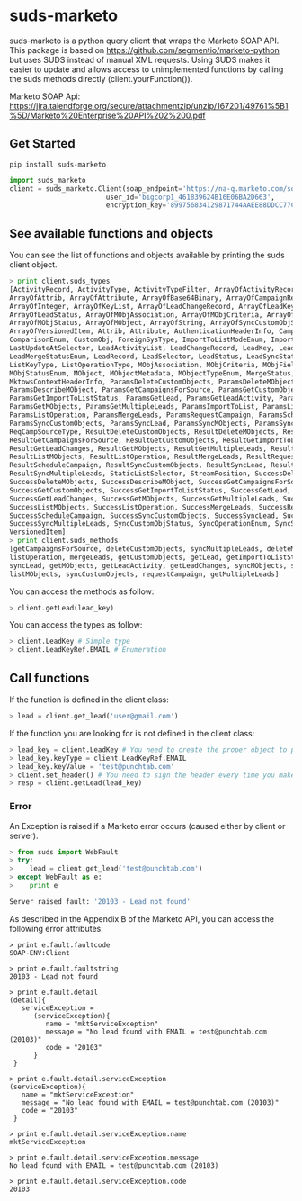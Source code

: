 suds-marketo
============

suds-marketo is a python query client that wraps the Marketo SOAP API. This package is based on https://github.com/segmentio/marketo-python but uses SUDS instead of manual XML requests. Using SUDS makes it easier to update and allows access to unimplemented functions by calling the suds methods directly (client.yourFunction()).

Marketo SOAP Api: https://jira.talendforge.org/secure/attachmentzip/unzip/167201/49761%5B1%5D/Marketo%20Enterprise%20API%202%200.pdf

## Get Started

```
pip install suds-marketo
```

```python
import suds_marketo
client = suds_marketo.Client(soap_endpoint='https://na-q.marketo.com/soap/mktows/2_0',
                        user_id='bigcorp1_461839624B16E06BA2D663',
                        encryption_key='899756834129871744AAEE88DDCC77CDEEDEC1AAAD66')
```

## See available functions and objects

You can see the list of functions and objects available by printing the suds client object.

```python
> print client.suds_types
[ActivityRecord, ActivityType, ActivityTypeFilter, ArrayOfActivityRecord, ArrayOfActivityType,
ArrayOfAttrib, ArrayOfAttribute, ArrayOfBase64Binary, ArrayOfCampaignRecord, ArrayOfCustomObj,
ArrayOfInteger, ArrayOfKeyList, ArrayOfLeadChangeRecord, ArrayOfLeadKey, ArrayOfLeadRecord,
ArrayOfLeadStatus, ArrayOfMObjAssociation, ArrayOfMObjCriteria, ArrayOfMObjFieldMetadata,
ArrayOfMObjStatus, ArrayOfMObject, ArrayOfString, ArrayOfSyncCustomObjStatus, ArrayOfSyncStatus,
ArrayOfVersionedItem, Attrib, Attribute, AuthenticationHeaderInfo, CampaignRecord,
ComparisonEnum, CustomObj, ForeignSysType, ImportToListModeEnum, ImportToListStatusEnum,
LastUpdateAtSelector, LeadActivityList, LeadChangeRecord, LeadKey, LeadKeyRef, LeadKeySelector,
LeadMergeStatusEnum, LeadRecord, LeadSelector, LeadStatus, LeadSyncStatus, ListKey,
ListKeyType, ListOperationType, MObjAssociation, MObjCriteria, MObjFieldMetadata, MObjStatus,
MObjStatusEnum, MObject, MObjectMetadata, MObjectTypeEnum, MergeStatus,
MktowsContextHeaderInfo, ParamsDeleteCustomObjects, ParamsDeleteMObjects,
ParamsDescribeMObject, ParamsGetCampaignsForSource, ParamsGetCustomObjects,
ParamsGetImportToListStatus, ParamsGetLead, ParamsGetLeadActivity, ParamsGetLeadChanges,
ParamsGetMObjects, ParamsGetMultipleLeads, ParamsImportToList, ParamsListMObjects,
ParamsListOperation, ParamsMergeLeads, ParamsRequestCampaign, ParamsScheduleCampaign,
ParamsSyncCustomObjects, ParamsSyncLead, ParamsSyncMObjects, ParamsSyncMultipleLeads,
ReqCampSourceType, ResultDeleteCustomObjects, ResultDeleteMObjects, ResultDescribeMObject,
ResultGetCampaignsForSource, ResultGetCustomObjects, ResultGetImportToListStatus, ResultGetLead,
ResultGetLeadChanges, ResultGetMObjects, ResultGetMultipleLeads, ResultImportToList,
ResultListMObjects, ResultListOperation, ResultMergeLeads, ResultRequestCampaign,
ResultScheduleCampaign, ResultSyncCustomObjects, ResultSyncLead, ResultSyncMObjects,
ResultSyncMultipleLeads, StaticListSelector, StreamPosition, SuccessDeleteCustomObjects,
SuccessDeleteMObjects, SuccessDescribeMObject, SuccessGetCampaignsForSource,
SuccessGetCustomObjects, SuccessGetImportToListStatus, SuccessGetLead, SuccessGetLeadActivity,
SuccessGetLeadChanges, SuccessGetMObjects, SuccessGetMultipleLeads, SuccessImportToList,
SuccessListMObjects, SuccessListOperation, SuccessMergeLeads, SuccessRequestCampaign,
SuccessScheduleCampaign, SuccessSyncCustomObjects, SuccessSyncLead, SuccessSyncMObjects,
SuccessSyncMultipleLeads, SyncCustomObjStatus, SyncOperationEnum, SyncStatus, SyncStatusEnum,
VersionedItem]
> print client.suds_methods
[getCampaignsForSource, deleteCustomObjects, syncMultipleLeads, deleteMObjects, describeMObject,
listOperation, mergeLeads, getCustomObjects, getLead, getImportToListStatus, importToList,
syncLead, getMObjects, getLeadActivity, getLeadChanges, syncMObjects, scheduleCampaign,
listMObjects, syncCustomObjects, requestCampaign, getMultipleLeads]

```

You can access the methods as follow:
```python
> client.getLead(lead_key)
```
You can access the types as follow:
```python
> client.LeadKey # Simple type
> client.LeadKeyRef.EMAIL # Enumeration
```

## Call functions

If the function is defined in the client class:
```python
> lead = client.get_lead('user@gmail.com')
```

If the function you are looking for is not defined in the client class:

```python
> lead_key = client.LeadKey # You need to create the proper object to pass to the function
> lead_key.keyType = client.LeadKeyRef.EMAIL
> lead_key.keyValue = 'test@punchtab.com'
> client.set_header() # You need to sign the header every time you make a call to the SOAP Api
> resp = client.getLead(lead_key)
```

### Error

An Exception is raised if a Marketo error occurs (caused either by client or server).

```python
> from suds import WebFault
> try:
>    lead = client.get_lead('test@punchtab.com')
> except WebFault as e:
>    print e

Server raised fault: '20103 - Lead not found'
```

As described in the Appendix B of the Marketo API, you can access the following error attributes:
```
> print e.fault.faultcode
SOAP-ENV:Client

> print e.fault.faultstring
20103 - Lead not found

> print e.fault.detail
(detail){
   serviceException = 
      (serviceException){
         name = "mktServiceException"
         message = "No lead found with EMAIL = test@punchtab.com (20103)"
         code = "20103"
      }
 }

> print e.fault.detail.serviceException
(serviceException){
   name = "mktServiceException"
   message = "No lead found with EMAIL = test@punchtab.com (20103)"
   code = "20103"
 }

> print e.fault.detail.serviceException.name
mktServiceException

> print e.fault.detail.serviceException.message
No lead found with EMAIL = test@punchtab.com (20103)

> print e.fault.detail.serviceException.code
20103
```
